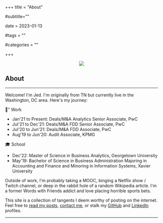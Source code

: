 +++
title = "About"

#subtitle=""

date = 2023-01-13

#tags = ""

#categories = ""

+++

<div style="text-align:center"><img src="/images/balcony.jpg" /></div>

## About
---

Welcome! I'm Jed. I'm originally from TN but currently live in the Washington, DC area. Here's my journey:

:office:" Work
- Jan'21 to Present: Deals/M&A Analytics Senior Associate, PwC
- Jul'21 to Dec'21: Deals/M&A FDD Senior Associate, PwC
- Jul'20 to Jun'21: Deals/M&A FDD Associate, PwC
- Aug'19 to Jun'20: Audit Associate, KPMG


:mortar_board: School
- Dec'22: Master of Science in Business Analytics, Georgetown University
- May'19: Bachelor of Science in Business Administration Majoring in Accounting and Finance and Minoring in Information Systems, Xavier University


Outside of work, I'm probably taking a MOOC, binging a Netflix show / Twitch channel, or deep in the rabbit hole of a random Wikipedia article. I'm a former Words with Friends addict and love placing horrible sports bets.

This site is a collection of tangents I deem worthy of posting on the internet. Feel free to [read my posts](https://jedraynes.com/posts/), [contact me](https://jedraynes.com/contact/), or stalk my [GitHub](https://github.com/jedraynes) and [LinkedIn](https://www.linkedin.com/in/jedraynes/) profiles.

---